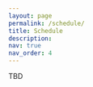 ```yaml
---
layout: page
permalink: /schedule/
title: Schedule
description: 
nav: true
nav_order: 4
---
```


TBD
